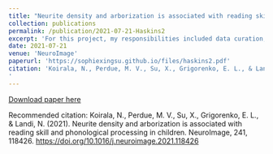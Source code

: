 ```yaml
---
title: "Neurite density and arborization is associated with reading skill and phonological processing in children"
collection: publications
permalink: /publication/2021-07-21-Haskins2
excerpt: 'For this project, my responsibilities included data curation, meticulous cleaning of data sets, and conducting preliminary data analysis.'
date: 2021-07-21
venue: 'NeuroImage'
paperurl: 'https://sophiexingsu.github.io/files/haskins2.pdf'
citation: 'Koirala, N., Perdue, M. V., Su, X., Grigorenko, E. L., & Landi, N. (2021). Neurite density and arborization is associated with reading skill and phonological processing in children. NeuroImage, 241, 118426. https://doi.org/10.1016/j.neuroimage.2021.118426
'
---
```

[Download paper here](http://academicpages.github.io/files/haskins2.pdf)

Recommended citation: Koirala, N., Perdue, M. V., Su, X., Grigorenko, E. L., & Landi, N. (2021). Neurite density and arborization is associated with reading skill and phonological processing in children. NeuroImage, 241, 118426. https://doi.org/10.1016/j.neuroimage.2021.118426